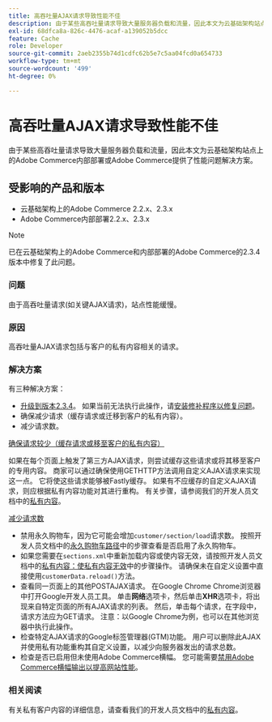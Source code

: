 ```yaml
---
title: 高吞吐量AJAX请求导致性能不佳
description: 由于某些高吞吐量请求导致大量服务器负载和流量，因此本文为云基础架构站点上的Adobe Commerce内部部署或Adobe Commerce提供了性能问题解决方案。
exl-id: 68dfca8a-826c-4476-acaf-a139052b5dcc
feature: Cache
role: Developer
source-git-commit: 2aeb2355b74d1cdfc62b5e7c5aa04fcd0a654733
workflow-type: tm+mt
source-wordcount: '499'
ht-degree: 0%

---
```


# 高吞吐量AJAX请求导致性能不佳

由于某些高吞吐量请求导致大量服务器负载和流量，因此本文为云基础架构站点上的Adobe Commerce内部部署或Adobe Commerce提供了性能问题解决方案。

## 受影响的产品和版本

* 云基础架构上的Adobe Commerce 2.2.x、2.3.x
* Adobe Commerce内部部署2.2.x、2.3.x

>[!NOTE]
>
>已在云基础架构上的Adobe Commerce和内部部署的Adobe Commerce的2.3.4版本中修复了此问题。

### 问题

由于高吞吐量请求(如关键AJAX请求)，站点性能缓慢。

### 原因

高吞吐量AJAX请求包括与客户的私有内容相关的请求。

### 解决方案

有三种解决方案：

* [升级到版本2.3.4](https://experienceleague.adobe.com/en/docs/commerce-cloud-service/user-guide/develop/upgrade/commerce-version)。 如果当前无法执行此操作，请[安装修补程序以修复问题](/help/troubleshooting/known-issues-patches-attached/performance-issues-caused-by-excessive-ajax-requests.md)。
* 确保减少请求（缓存请求或迁移到客户的私有内容）。
* 减少请求数。

<u>确保请求较少（缓存请求或移至客户的私有内容）</u>

如果在每个页面上触发了第三方AJAX请求，则尝试缓存这些请求或将其移至客户的专用内容。 商家可以通过确保使用GETHTTP方法调用自定义AJAX请求来实现这一点。 它将使这些请求能够被Fastly缓存。 如果有不应缓存的自定义AJAX请求，则应根据私有内容功能对其进行重构。 有关步骤，请参阅我们的开发人员文档中的[私有内容](https://developer.adobe.com/commerce/php/development/cache/page/private-content/)。

<u>减少请求数</u>

* 禁用永久购物车，因为它可能会增加`customer/section/load`请求数。 按照开发人员文档中的[永久购物车路径](https://experienceleague.adobe.com/en/docs/commerce-operations/configuration-guide/paths/config-reference-general)中的步骤查看是否启用了永久购物车。
* 如果您需要在`sections.xml`中重新加载内容或使内容无效，请按照开发人员文档中的[私有内容：使私有内容无效](https://developer.adobe.com/commerce/php/development/cache/page/private-content/#invalidate-private-content)中的步骤操作。 请确保未在自定义设置中直接使用`customerData.reload()`方法。
* 查看同一页面上的其他POSTAJAX请求。 在Google Chrome Chrome浏览器中打开Google开发人员工具。 单击&#x200B;**网络**&#x200B;选项卡，然后单击&#x200B;**XHR**&#x200B;选项卡，将出现来自特定页面的所有AJAX请求的列表。 然后，单击每个请求，在字段中，请求方法应为GET请求。 注意：以Google Chrome为例，也可以在其他浏览器中执行此操作。
* 检查特定AJAX请求的Google标签管理器(GTM)功能。 用户可以删除此AJAX并使用私有功能重构其自定义设置，以减少向服务器发出的请求总数。
* 检查是否已启用但未使用Adobe Commerce横幅。 您可能需要[禁用Adobe Commerce横幅输出以提高网站性能](/help/troubleshooting/miscellaneous/disable-magento-banner-output-to-improve-site-performance.md)。

### 相关阅读

有关私有客户内容的详细信息，请查看我们的开发人员文档中的[私有内容](https://developer.adobe.com/commerce/php/development/cache/page/private-content/)。
